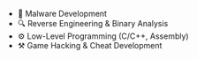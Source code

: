 - 🐛 Malware Development  
- 🔍 Reverse Engineering & Binary Analysis  
- ⚙️ Low-Level Programming (C/C++, Assembly)
- ⚒️ Game Hacking & Cheat Development  
